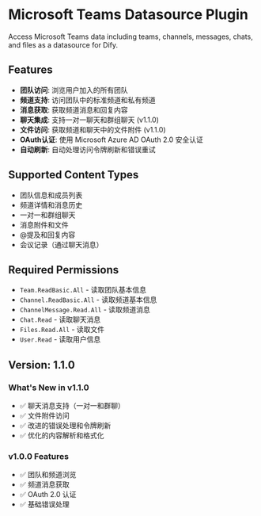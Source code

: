 # Microsoft Teams Datasource Plugin

Access Microsoft Teams data including teams, channels, messages, chats, and files as a datasource for Dify.

## Features

- **团队访问**: 浏览用户加入的所有团队
- **频道支持**: 访问团队中的标准频道和私有频道
- **消息获取**: 获取频道消息和回复内容
- **聊天集成**: 支持一对一聊天和群组聊天 (v1.1.0)
- **文件访问**: 获取频道和聊天中的文件附件 (v1.1.0)
- **OAuth认证**: 使用 Microsoft Azure AD OAuth 2.0 安全认证
- **自动刷新**: 自动处理访问令牌刷新和错误重试

## Supported Content Types

- 团队信息和成员列表
- 频道详情和消息历史
- 一对一和群组聊天
- 消息附件和文件
- @提及和回复内容
- 会议记录（通过聊天消息）

## Required Permissions

- `Team.ReadBasic.All` - 读取团队基本信息
- `Channel.ReadBasic.All` - 读取频道基本信息
- `ChannelMessage.Read.All` - 读取频道消息
- `Chat.Read` - 读取聊天消息
- `Files.Read.All` - 读取文件
- `User.Read` - 读取用户信息

## Version: 1.1.0

### What's New in v1.1.0
- ✅ 聊天消息支持（一对一和群聊）
- ✅ 文件附件访问
- ✅ 改进的错误处理和令牌刷新
- ✅ 优化的内容解析和格式化

### v1.0.0 Features
- ✅ 团队和频道浏览
- ✅ 频道消息获取
- ✅ OAuth 2.0 认证
- ✅ 基础错误处理



